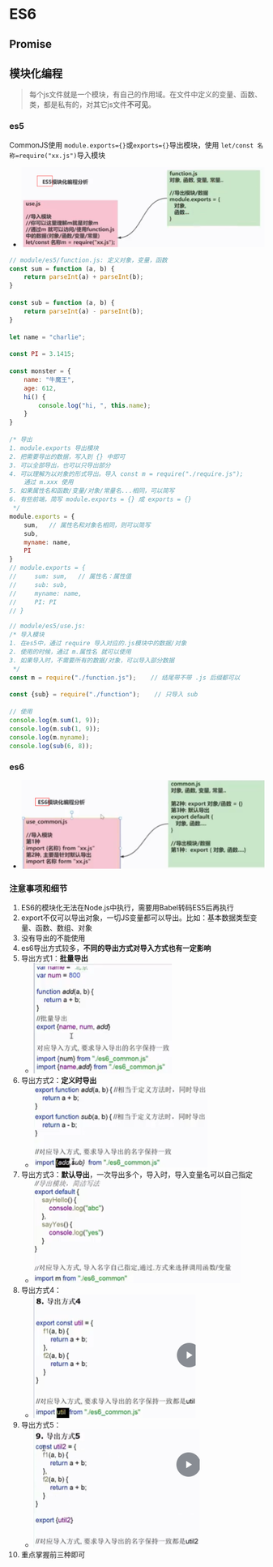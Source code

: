 # ES6

## Promise

## 模块化编程

> 每个js文件就是一个模块，有自己的作用域。在文件中定义的变量、函数、类，都是私有的，对其它js文件**不可见**。


### es5

CommonJS使用 `module.exports={}`或`exports={}`导出模块，使用 `let/const 名称=require("xx.js")`导入模块
- ![img.png](imgs/img.png)

```javascript
// module/es5/function.js: 定义对象，变量，函数
const sum = function (a, b) {
    return parseInt(a) + parseInt(b);
}

const sub = function (a, b) {
    return parseInt(a) - parseInt(b);
}

let name = "charlie";

const PI = 3.1415;

const monster = {
    name: "牛魔王",
    age: 612,
    hi() {
        console.log("hi, ", this.name);
    }
}

/* 导出
1. module.exports 导出模块
2. 把需要导出的数据，写入到 {} 中即可
3. 可以全部导出，也可以只导出部分
4. 可以理解为以对象的形式导出。导入 const m = require("./require.js");
    通过 m.xxx 使用
5. 如果属性名和函数/变量/对象/常量名...相同，可以简写
6. 有些前端，简写 module.exports = {} 成 exports = {}
 */
module.exports = {
    sum,   // 属性名和对象名相同，则可以简写
    sub,
    myname: name,
    PI
}
// module.exports = {
//     sum: sum,   // 属性名：属性值
//     sub: sub,
//     myname: name,
//     PI: PI
// }
```

```javascript
// module/es5/use.js: 
/* 导入模块
1. 在es5中，通过 require 导入对应的.js模块中的数据/对象
2. 使用的时候，通过 m.属性名 就可以使用
3. 如果导入时，不需要所有的数据/对象，可以导入部分数据
 */
const m = require("./function.js");    // 结尾带不带 .js 后缀都可以

const {sub} = require("./function");    // 只导入 sub

// 使用
console.log(m.sum(1, 9));
console.log(m.sub(1, 9));
console.log(m.myname);
console.log(sub(6, 8));
```

### es6

- ![img_1.png](imgs/img_1.png)

### 注意事项和细节

1. ES6的模块化无法在Node.js中执行，需要用Babel转码ES5后再执行
2. export不仅可以导出对象，一切JS变量都可以导出。比如：基本数据类型变量、函数、数组、对象
3. 没有导出的不能使用
4. es6导出方式较多，**不同的导出方式对导入方式也有一定影响**
5. 导出方式1：**批量导出**
   - ![img_2.png](imgs/img_2.png)
6. 导出方式2：**定义时导出**
   - ![img_3.png](imgs/img_3.png)
7. 导出方式3：**默认导出**，一次导出多个，导入时，导入变量名可以自己指定
   - ![img_4.png](imgs/img_4.png)
8. 导出方式4：
   - ![img_5.png](imgs/img_5.png)
9. 导出方式5：
   - ![img_6.png](imgs/img_6.png)
10. 重点掌握前三种即可